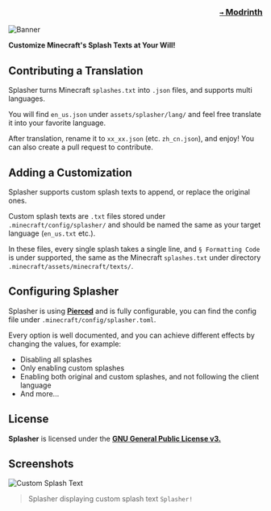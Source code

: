 ### <p align=right>[`→` Modrinth](https://modrinth.com/mod/splasher)</p>

![Banner](https://github.com/KrLite/Splasher/blob/artwork/banner.png)

**Customize Minecraft's Splash Texts at Your Will!**

## Contributing a Translation

Splasher turns Minecraft `splashes.txt` into `.json` files, and supports multi languages.

You will find `en_us.json` under `assets/splasher/lang/` and feel free translate it into your favorite language.

After translation, rename it to `xx_xx.json` (etc. `zh_cn.json`), and enjoy! You can also create a pull request to contribute.

## Adding a Customization

Splasher supports custom splash texts to append, or replace the original ones.

Custom splash texts are `.txt` files stored under `.minecraft/config/splasher/` and should be named the same as your target language (`en_us.txt` etc.).

In these files, every single splash takes a single line, and `§ Formatting Code` is under supported, the same as the Minecraft `splashes.txt` under directory `.minecraft/assets/minecraft/texts/`.

## Configuring Splasher

Splasher is using **[Pierced](https://github.com/KrLite/Pierced)** and is fully configurable, you can find the config file under `.minecraft/config/splasher.toml`.

Every option is well documented, and you can achieve different effects by changing the values, for example:

- Disabling all splashes
- Only enabling custom splashes
- Enabling both original and custom splashes, and not following the client language
- And more...

## License

**Splasher** is licensed under the **[GNU General Public License v3.](LICENSE)**

## Screenshots

![Custom Splash Text](https://github.com/KrLite/Splasher/blob/artwork/content/splash.png)

> Splasher displaying custom splash text `Splasher!`
